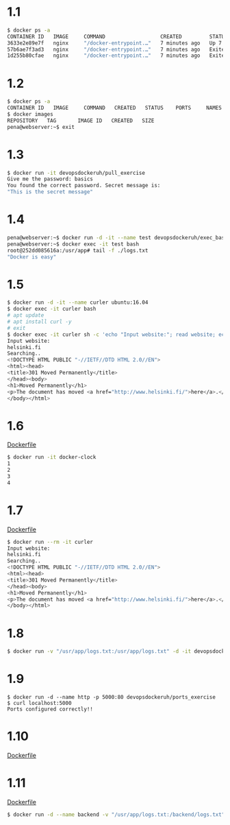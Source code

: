 # 1.1

```bash
$ docker ps -a
CONTAINER ID   IMAGE     COMMAND                  CREATED         STATUS                     PORTS     NAMES
3633e2e89e7f   nginx     "/docker-entrypoint.…"   7 minutes ago   Up 7 minutes               80/tcp    condescending_wescoff
57b6ae7f3ad3   nginx     "/docker-entrypoint.…"   7 minutes ago   Exited (0) 7 minutes ago             elated_zhukovsky
1d255b80cfae   nginx     "/docker-entrypoint.…"   7 minutes ago   Exited (0) 7 minutes ago             sleepy_dewdney
```

# 1.2

```bash
$ docker ps -a
CONTAINER ID   IMAGE     COMMAND   CREATED   STATUS    PORTS     NAMES
$ docker images
REPOSITORY   TAG       IMAGE ID   CREATED   SIZE
pena@webserver:~$ exit
```

# 1.3

```bash
$ docker run -it devopsdockeruh/pull_exercise
Give me the password: basics
You found the correct password. Secret message is:
"This is the secret message"
```

# 1.4

```bash
pena@webserver:~$ docker run -d -it --name test devopsdockeruh/exec_bash_exercise
pena@webserver:~$ docker exec -it test bash
root@252dd085616a:/usr/app# tail -f ./logs.txt
"Docker is easy"
```

# 1.5
```bash
$ docker run -d -it --name curler ubuntu:16.04
$ docker exec -it curler bash
# apt update
# apt install curl -y
# exit
$ docker exec -it curler sh -c 'echo "Input website:"; read website; echo "Searching.."; sleep 1; curl http://$website;'
Input website:
helsinki.fi
Searching..
<!DOCTYPE HTML PUBLIC "-//IETF//DTD HTML 2.0//EN">
<html><head>
<title>301 Moved Permanently</title>
</head><body>
<h1>Moved Permanently</h1>
<p>The document has moved <a href="http://www.helsinki.fi/">here</a>.</p>
</body></html>
```

# 1.6

[Dockerfile](/part1/Dockerfiles/1.6_Dockerfile)

```bash
$ docker run -it docker-clock
1
2
3
4
```

# 1.7

[Dockerfile](/part1/Dockerfiles/1.7_Dockerfile)

```bash
$ docker run --rm -it curler
Input website:
helsinki.fi
Searching..
<!DOCTYPE HTML PUBLIC "-//IETF//DTD HTML 2.0//EN">
<html><head>
<title>301 Moved Permanently</title>
</head><body>
<h1>Moved Permanently</h1>
<p>The document has moved <a href="http://www.helsinki.fi/">here</a>.</p>
</body></html>
```

# 1.8

```bash
$ docker run -v "/usr/app/logs.txt:/usr/app/logs.txt" -d -it devopsdockeruh/first_volume_exercise
```

# 1.9

```console
$ docker run -d --name http -p 5000:80 devopsdockeruh/ports_exercise
$ curl localhost:5000
Ports configured correctly!!
```

# 1.10

[Dockerfile](/part1/Dockerfiles/1.10_Dockerfile)

# 1.11

[Dockerfile](/part1/Dockerfiles/1.11_Dockerfile)

```bash
$ docker run -d --name backend -v "/usr/app/logs.txt:/backend/logs.txt" -p 8000:8000 backend
```

